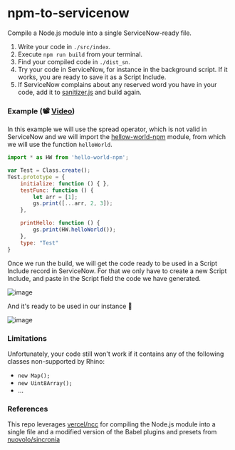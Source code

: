 # npm-to-servicenow

Compile a Node.js module into a single ServiceNow-ready file.

1. Write your code in `./src/index`.
2. Execute `npm run build` from your terminal.
3. Find your compiled code in `./dist_sn`.
4. Try your code in ServiceNow, for instance in the background script. If it works, you are ready to save it as a Script Include.
5. If ServiceNow complains about any reserved word you have in your code, add it to [sanitizer.js](plugins/babel-servicenow/src/sanitizer.js) and build again.

### Example (📽️ [Video](http://www.youtube.com/watch?v=TyRbXMVzWmw))

In this example we will use the spread operator, which is not valid in ServiceNow and we will import the [hellow-world-npm](https://www.npmjs.com/package/hello-world-npm) module, from which we will use the function `helloWorld`.

```javascript
import * as HW from 'hello-world-npm';

var Test = Class.create();
Test.prototype = {
    initialize: function () { },
    testFunc: function () {
        let arr = [1];
        gs.print([...arr, 2, 3]);
    },

    printHello: function () {
        gs.print(HW.helloWorld());
    },
    type: "Test"
}
```

Once we run the build, we will get the code ready to be used in a Script Include record in ServiceNow. For that we only have to create a new Script Include, and paste in the Script field the code we have generated.

![image](https://user-images.githubusercontent.com/81647176/235316685-e0e4e92a-7f86-4cff-b58b-a31736ae411a.png)

And it's ready to be used in our instance 🎉

![image](https://user-images.githubusercontent.com/81647176/235315318-3f9dc5c3-86b1-485b-a0f1-46bb66d8b6ab.png)

### Limitations

Unfortunately, your code still won't work if it contains any of the following classes non-supported by Rhino:

* `new Map();`
* `new Uint8Array();`
* ...

### References

This repo leverages [vercel/ncc](https://github.com/vercel/ncc) for compiling the Node.js module into a single file and a modified version of the Babel plugins and presets from [nuovolo/sincronia](https://github.com/nuvolo/sincronia)
